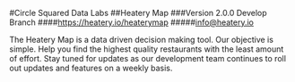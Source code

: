 #Circle Squared Data Labs 
##Heatery Map
###Version 2.0.0 Develop Branch
####https://heatery.io/heaterymap
#####info@heatery.io

The Heatery Map is a data driven decision making tool. Our objective is simple. Help you find the highest quality restaurants with the least amount of effort. Stay tuned for updates as our development team continues to roll out updates and features on a weekly basis. 